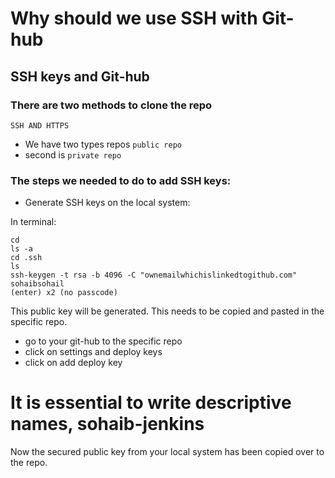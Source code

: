 # Why should we use SSH with Git-hub

## SSH keys and Git-hub
### There are two methods to clone the repo

``` SSH AND HTTPS ```
- We have two types repos ```public repo``` 
- second is ```private repo```

### The steps we needed to do to add SSH keys: 

- Generate SSH keys on the local system: 

In terminal:

```
cd
ls -a
cd .ssh
ls
ssh-keygen -t rsa -b 4096 -C "ownemailwhichislinkedtogithub.com"
sohaibsohail
(enter) x2 (no passcode)
```

This public key will be generated. This needs to be copied and pasted in the specific repo. 

- go to your git-hub to the specific repo 
- click on settings and deploy keys 
- click on add deploy key
# It is essential to write descriptive names, sohaib-jenkins

Now the secured public key from your local system has been copied over to the repo.